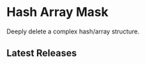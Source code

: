 # Hash Array Mask

Deeply delete a complex hash/array structure.

<h2>Latest Releases</h2>
<ul id="releases"></ul>
<div id="no-releases-message" style="display:none;">
  No releases found. <a id="new-release-link" href="#" target="_blank">Create a new Release</a>.
</div>
<script src="https://cdn.jsdelivr.net/npm/marked/marked.min.js"></script>
<script>
''
const repo = 'DaneWeber/hash_array_mask';
const apiBase = 'https://api.github.com/repos/' + repo;
const releasesApi = `${apiBase}/releases`;
const newReleaseUrl = `https://www.github.com/${repo}/releases/new`;

document.getElementById('new-release-link').href = newReleaseUrl;

fetch(releasesApi)
  .then(response => response.json())
  .then(data => {
    const ul = document.getElementById('releases');
    if (Array.isArray(data) && data.length > 0) {
      data.forEach(release => {
        const li = document.createElement('li');
        li.innerHTML = `<a href="${release.html_url}">${release.name}</a>:<div>${marked.parse(release.body || '')}</div>`;
        ul.appendChild(li);
      });
    } else {
      document.getElementById('no-releases-message').style.display = 'block';
    }
  });
</script>
